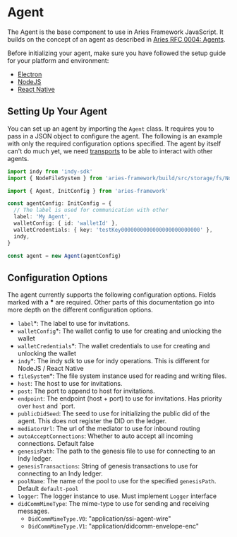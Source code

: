 # Agent

The Agent is the base component to use in Aries Framework JavaScript. It builds on the concept of an agent as described in [Aries RFC 0004: Agents](https://github.com/hyperledger/aries-rfcs/blob/master/concepts/0004-agents/README.md).

Before initializing your agent, make sure you have followed the setup guide for your platform and environment:

- [Electron](../setup-electron.md)
- [NodeJS](../setup-nodejs.md)
- [React Native](../setup-react-native.md)

## Setting Up Your Agent

You can set up an agent by importing the `Agent` class. It requires you to pass in a JSON object to configure the agent. The following is an example with only the required configuration options specified. The agent by itself can't do much yet, we need [transports](1-transports.md) to be able to interact with other agents.

```ts
import indy from 'indy-sdk'
import { NodeFileSystem } from 'aries-framework/build/src/storage/fs/NodeFileSystem'

import { Agent, InitConfig } from 'aries-framework'

const agentConfig: InitConfig = {
  // The label is used for communication with other
  label: 'My Agent',
  walletConfig: { id: 'walletId' },
  walletCredentials: { key: 'testKey0000000000000000000000000' },
  indy,
}

const agent = new Agent(agentConfig)
```

## Configuration Options

The agent currently supports the following configuration options. Fields marked with a **\*** are required. Other parts of this documentation go into more depth on the different configuration options.

- `label`\*: The label to use for invitations.
- `walletConfig`\*: The wallet config to use for creating and unlocking the wallet
- `walletCredentials`\*: The wallet credentials to use for creating and unlocking the wallet
- `indy`\*: The indy sdk to use for indy operations. This is different for NodeJS / React Native
- `fileSystem`\*: The file system instance used for reading and writing files.
- `host`: The host to use for invitations.
- `post`: The port to append to host for invitations.
- `endpoint`: The endpoint (host + port) to use for invitations. Has priority over `host` and `port.
- `publicDidSeed`: The seed to use for initializing the public did of the agent. This does not register the DID on the ledger.
- `mediatorUrl`: The url of the mediator to use for inbound routing
- `autoAcceptConnections`: Whether to auto accept all incoming connections. Default false
- `genesisPath`: The path to the genesis file to use for connecting to an Indy ledger.
- `genesisTransactions`: String of genesis transactions to use for connecting to an Indy ledger.
- `poolName`: The name of the pool to use for the specified `genesisPath`. Default `default-pool`
- `logger`: The logger instance to use. Must implement `Logger` interface
- `didCommMimeType`: The mime-type to use for sending and receiving messages.
  - `DidCommMimeType.V0`: "application/ssi-agent-wire"
  - `DidCommMimeType.V1`: "application/didcomm-envelope-enc"
